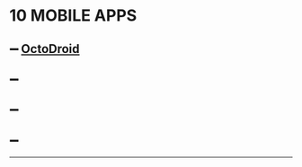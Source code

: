 # 10 MOBILE APPS
 ## ➖ [OctoDroid](https://github.com/slapperwan/gh4a "Github client for Android")
 ## ➖ 
 ## ➖ 
 ## ➖ 
---